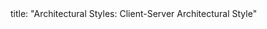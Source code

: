 <frontmatter>
title: "Architectural Styles: Client-Server Architectural Style"
</frontmatter>

<include src="navbar.md" boilerplate />

<include src="container-inPage-asFlat.md" boilerplate />